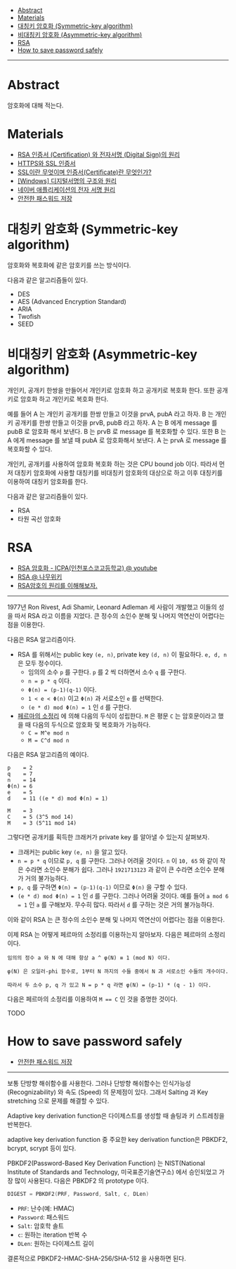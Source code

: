 - [Abstract](#abstract)
- [Materials](#materials)
- [대칭키 암호화 (Symmetric-key algorithm)](#대칭키-암호화-symmetric-key-algorithm)
- [비대칭키 암호화 (Asymmetric-key algorithm)](#비대칭키-암호화-asymmetric-key-algorithm)
- [RSA](#rsa)
- [How to save password safely](#how-to-save-password-safely)

----

# Abstract

암호화에 대해 적는다.

# Materials

* [RSA 인증서 (Certification) 와 전자서명 (Digital Sign)의 원리](https://rsec.kr/?p=426)
* [HTTPS와 SSL 인증서](https://opentutorials.org/course/228/4894)
* [SSL이란 무엇이며 인증서(Certificate)란 무엇인가?](https://wiki.kldp.org/HOWTO/html/SSL-Certificates-HOWTO/x70.html)
* [[Windows] 디지털서명의 구조와 원리](https://code13.tistory.com/165)
* [네이버 애플리케이션의 전자 서명 원리](https://d2.naver.com/helloworld/744920)
* [안전한 패스워드 저장](https://d2.naver.com/helloworld/318732)

# 대칭키 암호화 (Symmetric-key algorithm)

암호화와 복호화에 같은 암호키를 쓰는 방식이다. 

다음과 같은 알고리즘들이 있다.

* DES
* AES (Advanced Encryption Standard)
* ARIA
* Twofish
* SEED

# 비대칭키 암호화 (Asymmetric-key algorithm)

개인키, 공개키 한쌍을 만들어서 개인키로 암호화 하고
공개키로 복호화 한다. 또한 공개키로 암호화 하고
개인키로 복호화 한다.

예를 들어 A 는 개인키 공개키를 한쌍 만들고 이것을 
prvA, pubA 라고 하자. B 는 개인키 공개키를 한쌍 만들고
이것을 prvB, pubB 라고 하자. A 는 B 에게
message 를 pubB 로 암호화 해서 보낸다. B 는
prvB 로 message 를 복호화할 수 있다. 또한
B 는 A 에게 message 를 보낼 때 pubA 로
암호화해서 보낸다. A 는 prvA 로 message 를
복호화할 수 있다.

개인키, 공개키를 사용하여 암호화 복호화 하는 것은 
CPU bound job 이다. 따라서 먼저 대칭키 암호화에 사용할
대칭키를 비대칭키 암호화의 대상으로 하고 이후 대칭키를
이용하여 대칭키 암호화를 한다.

다음과 같은 알고리즘들이 있다.

* RSA
* 타원 곡선 암호화

# RSA 

* [RSA 암호화 - ICPA(인천포스코고등학교) @ youtube](https://www.youtube.com/watch?v=kGUlfVpIfaQ)
* [RSA @ 나무위키](https://namu.wiki/w/RSA%20%EC%95%94%ED%98%B8%ED%99%94)
* [RSA암호의 원리를 이해해보자.](https://blog.naver.com/at3650/40207488914)
  
----

1977년 Ron Rivest, Adi Shamir, Leonard Adleman 세 사람이 개발했고 이들의 성을 따서 RSA 라고 이름을 지었다. 큰 정수의 소인수 분해 및 나머지 역연산이 어렵다는 점을 이용한다.

다음은 RSA 알고리즘이다.

* RSA 를 위해서는 public key `(e, n)`, private key `(d, n)` 이 필요하다. `e, d, n` 은 모두 정수이다.
  * 임의의 소수 `p` 를 구한다. `p` 를 2 씩 더하면서 소수 `q` 를 구한다.
  * `n = p * q` 이다.
  * `Φ(n) = (p-1)(q-1)` 이다.
  * `1 < e < Φ(n)` 이고 `Φ(n)` 과 서로소인 `e` 를 선택한다.
  * `(e * d) mod Φ(n) = 1` 인 `d` 를 구한다.
* [페르마의 소정리](/numbertheory/README.md) 에 의해 다음의 두식이 성립한다. `M` 은 평문 `C` 는 암호문이라고 했을 때 다음의 두식으로 암호화 및 복호화가 가능하다.
  * `C = M^e mod n`
  * `M = C^d mod n`

다음은 RSA 알고리즘의 예이다.

```
p    = 2
q    = 7
n    = 14
Φ(n) = 6
e    = 5
d    = 11 ((e * d) mod Φ(n) = 1)

M    = 3
C    = 5 (3^5 mod 14)
M    = 3 (5^11 mod 14)
```

그렇다면 공개키를 획득한 크래커가 private key 를 알아낼 수 있는지 살펴보자.

* 크래커는 public key `(e, n)` 을 알고 있다.
* `n = p * q` 이므로 `p, q` 를 구한다. 그러나 어려울 것이다. `n` 이 `10, 65` 와 같이 작은 수라면 소인수 분해가 쉽다. 그러나 `1921713123` 과 같이 큰 수라면 소인수 분해가 거의 불가능하다.
* `p, q` 를 구하면 `Φ(n) = (p-1)(q-1)` 이므로 `Φ(n)` 을 구할 수 있다.
* `(e * d) mod Φ(n) = 1` 인 `d` 를 구한다. 그러나 어려울 것이다. 예를 들어 `a mod 6 = 1` 인 `a` 를 구해보자. 무수히 많다. 따라서 `d` 를 구하는 것은 거의 불가능하다.

이와 같이 RSA 는 큰 정수의 소인수 분해 및 나머지 역연산이 어렵다는 점을 이용한다.

이제 RSA 는 어떻게 페르마의 소정리를 이용하는지 알아보자. 다음은 페르마의 소정리이다.

```
임의의 정수 a 와 N 에 대해 항상 a ^ φ(N) ≡ 1 (mod N) 이다.

φ(N) 은 오일러-phi 함수로, 1부터 N 까지의 수들 중에서 N 과 서로소인 수들의 개수이다.

따라서 두 소수 p, q 가 있고 N = p * q 라면 φ(N) = (p-1) * (q - 1) 이다.
```

다음은 페르마의 소정리를 이용하여 `M == C` 인 것을 증명한 것이다.

TODO

# How to save password safely

* [안전한 패스워드 저장](https://d2.naver.com/helloworld/318732)

----

보통 단방향 해쉬함수를 사용한다. 그러나 단방향 해쉬함수는 인식가능성(Recognizability) 와 속도 (Speed) 의 문제점이 있다. 그래서 Salting 과 Key stretching 으로 문제를 해결할 수 있다.

Adaptive key derivation function은 다이제스트를 생성할 때 솔팅과 키 스트레칭을 반복한다.

adaptive key derivation function 중 주요한 key derivation function은 PBKDF2, bcrypt, scrypt 등이 있다.

PBKDF2(Password-Based Key Derivation Function) 는 NIST(National Institute of Standards and Technology, 미국표준기술연구소) 에서 승인되었고 가장 많이 사용된다. 다음은 PBKDF2 의 prototype 이다.

```c
DIGEST = PBKDF2(PRF, Password, Salt, c, DLen)  
```

* `PRF`: 난수(예: HMAC)
* `Password`: 패스워드
* `Salt`: 암호학 솔트
* `c`: 원하는 iteration 반복 수
* `DLen`: 원하는 다이제스트 길이

결론적으로 PBKDF2-HMAC-SHA-256/SHA-512 을 사용하면 된다.
